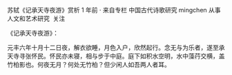 苏轼《记承天寺夜游》赏析
1 年前 · 来自专栏 中国古代诗歌研究
mingchen
从事人文和艺术研究
​
关注

《记承天寺夜游》：

元丰六年十月十二日夜，解衣欲睡，月色入户，欣然起行。念无与为乐者，遂至承天寺寻张怀民。怀民亦未寝，相与步于中庭。庭下如积水空明，水中藻荇交横，盖竹柏影也。何夜无月？何处无竹柏？但少闲人如吾两人者耳。